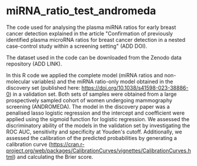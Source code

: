 # miRNA_ratio_test_andromeda
The code used for analysing the plasma miRNA ratios for early breast cancer detection explained in the article "Confirmation of previously identified plasma microRNA ratios for breast cancer detection in a nested case-control study within a screening setting" (ADD DOI). 

The dataset used in the code can be downloaded from the Zenodo data repository (ADD LINK).

In this R code we applied the complete model (miRNA ratios and non-molecular variables) and the miRNA ratio-only model obtained in the discovery set (published here: https://doi.org/10.1038/s41598-023-38886-0) in a validation set. Both sets of samples were obtained from a large prospectively sampled cohort of women undergoing mammography screening (ANDROMEDA). The model in the discovery paper was a penalised lasso logistic regression and the intercept and coefficient were applied using the sigmoid function for logistic regression. We assessed the discriminatory ability of the models in the validation set by investigating the ROC AUC, sensitivity and specificity at Youden's cutoff. Additionally, we assessed the calibration of the predicted probabilities by generating a calibration curve (https://cran.r-project.org/web/packages/CalibrationCurves/vignettes/CalibrationCurves.html) and calculating the Brier score. 
